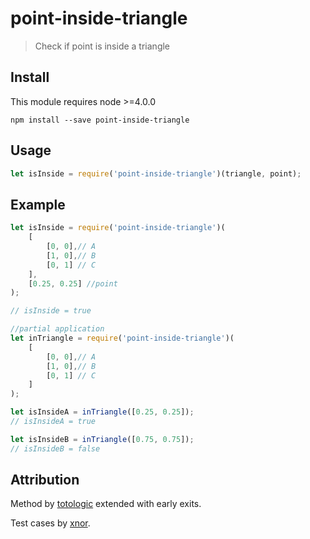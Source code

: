# point-inside-triangle

> Check if point is inside a triangle

## Install

This module requires node >=4.0.0

```
npm install --save point-inside-triangle
```

## Usage

```js
let isInside = require('point-inside-triangle')(triangle, point);
```

## Example

```js
let isInside = require('point-inside-triangle')(    
    [
        [0, 0],// A
        [1, 0],// B
        [0, 1] // C
    ],
    [0.25, 0.25] //point
);

// isInside = true
```

```js
//partial application
let inTriangle = require('point-inside-triangle')(
    [
        [0, 0],// A
        [1, 0],// B
        [0, 1] // C
    ]
);

let isInsideA = inTriangle([0.25, 0.25]);
// isInsideA = true

let isInsideB = inTriangle([0.75, 0.75]);
// isInsideB = false    
```

## Attribution

Method by [totologic](http://totologic.blogspot.de/2014/01/accurate-point-in-triangle-test.html) extended with early exits.

Test cases by [xnor](http://codegolf.stackexchange.com/questions/32898/check-if-point-lies-inside-triangle).

